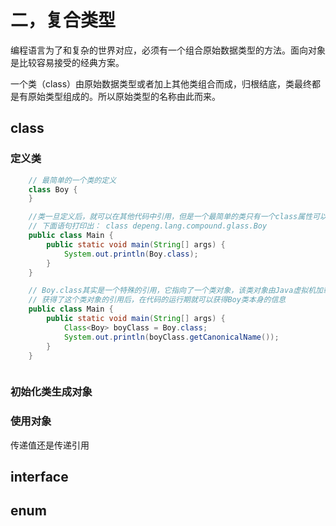 # 二，复合类型

编程语言为了和复杂的世界对应，必须有一个组合原始数据类型的方法。面向对象是比较容易接受的经典方案。

一个类（class）由原始数据类型或者加上其他类组合而成，归根结底，类最终都是有原始类型组成的。所以原始类型的名称由此而来。

## class

### 定义类
```java
    // 最简单的一个类的定义
    class Boy {
    }

    //类一旦定义后，就可以在其他代码中引用，但是一个最简单的类只有一个class属性可以引用到
    // 下面语句打印出： class depeng.lang.compound.glass.Boy
    public class Main {
        public static void main(String[] args) {
            System.out.println(Boy.class);
        }
    }

    // Boy.class其实是一个特殊的引用，它指向了一个类对象，该类对象由Java虚拟机加载Boy.class文件的时候生成，
    // 获得了这个类对象的引用后，在代码的运行期就可以获得Boy类本身的信息
    public class Main {
        public static void main(String[] args) {
            Class<Boy> boyClass = Boy.class;
            System.out.println(boyClass.getCanonicalName());
        }
    }



```


### 初始化类生成对象


### 使用对象
传递值还是传递引用


## interface

## enum

